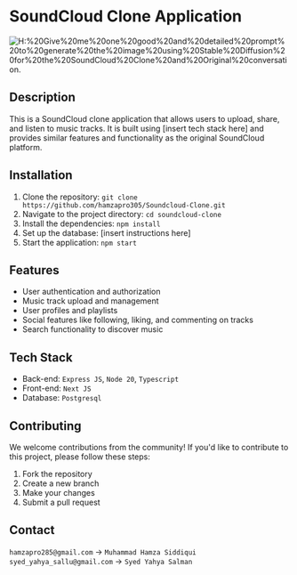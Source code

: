 # SoundCloud Clone Application

![H:%20Give%20me%20one%20good%20and%20detailed%20prompt%20to%20generate%20the%20image%20using%20Stable%20Diffusion%20for%20the%20SoundCloud%20Clone%20and%20Original%20conversation.](https://image-cdn.flowgpt.com/image-generation/8cff51b1e715959b52dbae780fd4fd00.png)

## Description
This is a SoundCloud clone application that allows users to upload, share, and listen to music tracks. It is built using [insert tech stack here] and provides similar features and functionality as the original SoundCloud platform.

## Installation
1. Clone the repository: `git clone https://github.com/hamzapro305/Soundcloud-Clone.git`
2. Navigate to the project directory: `cd soundcloud-clone`
3. Install the dependencies: `npm install`
4. Set up the database: [insert instructions here]
5. Start the application: `npm start`

## Features
- User authentication and authorization
- Music track upload and management
- User profiles and playlists
- Social features like following, liking, and commenting on tracks
- Search functionality to discover music

## Tech Stack
- Back-end: `Express JS`, `Node 20`, `Typescript`
- Front-end: `Next JS`
- Database: `Postgresql`

<!-- ## Usage -->
<!-- [Provide instructions on how to use your application and any additional setup steps if required.] -->

## Contributing
We welcome contributions from the community! If you'd like to contribute to this project, please follow these steps:
1. Fork the repository
2. Create a new branch
3. Make your changes
4. Submit a pull request

<!-- ## License -->
<!-- [Specify the license under which your application is released.] -->

<!-- ## Credits -->

## Contact
`hamzapro285@gmail.com` -> `Muhammad Hamza Siddiqui` <br />
`syed_yahya_sallu@gmail.com` -> `Syed Yahya Salman`
